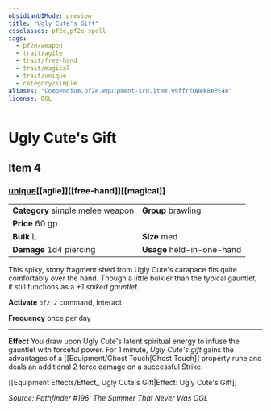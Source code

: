 ```yaml
---
obsidianUIMode: preview
title: "Ugly Cute's Gift"
cssclasses: pf2e,pf2e-spell
tags:
  - pf2e/weapon
  - trait/agile
  - trait/free-hand
  - trait/magical
  - trait/unique
  - category/simple
aliases: "Compendium.pf2e.equipment-srd.Item.99ffrZOWek8ePE4n"
license: OGL
---
```

# Ugly Cute's Gift
## Item 4
### [unique](unique "Unique Rarity Trait")[[agile]][[free-hand]][[magical]]

|  |  |
| -- | -- |
| **Category** simple melee weapon | **Group** brawling |
| **Price** 60 gp |  |
| **Bulk** L | **Size** med |
| **Damage** 1d4 piercing  | **Usage** held-in-one-hand |



This spiky, stony fragment shed from Ugly Cute's carapace fits quite comfortably over the hand. Though a little bulkier than the typical gauntlet, it still functions as a _+1 spiked gauntlet_.

**Activate** `pf2:2` command, Interact

**Frequency** once per day

* * *

**Effect** You draw upon Ugly Cute's latent spiritual energy to infuse the gauntlet with forceful power. For 1 minute, _Ugly Cute's gift_ gains the advantages of a [[Equipment/Ghost Touch|Ghost Touch]] property rune and deals an additional 2 force damage on a successful Strike.

[[Equipment Effects/Effect_ Ugly Cute's Gift|Effect: Ugly Cute's Gift]]

*Source: Pathfinder #196: The Summer That Never Was*
*OGL*